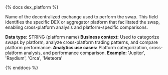 {% docs dex_platform %}

Name of the decentralized exchange used to perform the swap. This field identifies the specific DEX or aggregator platform that facilitated the swap, enabling cross-platform analysis and platform-specific comparisons.

**Data type:** STRING (platform name)
**Business context:** Used to categorize swaps by platform, analyze cross-platform trading patterns, and compare platform performance.
**Analytics use cases:** Platform categorization, cross-platform analysis, and performance comparison.
**Example:** 'Jupiter', 'Raydium', 'Orca', 'Meteora'

{% enddocs %} 